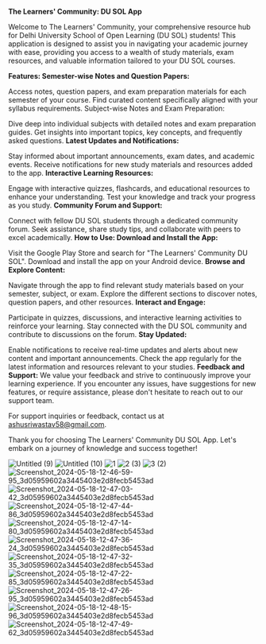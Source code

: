 **The Learners' Community: DU SOL App**

Welcome to The Learners' Community, your comprehensive resource hub for Delhi University School of Open Learning (DU SOL) students! This application is designed to assist you in navigating your academic journey with ease, providing you access to a wealth of study materials, exam resources, and valuable information tailored to your DU SOL courses.

**Features:
Semester-wise Notes and Question Papers:**

Access notes, question papers, and exam preparation materials for each semester of your course.
Find curated content specifically aligned with your syllabus requirements.
Subject-wise Notes and Exam Preparation:

Dive deep into individual subjects with detailed notes and exam preparation guides.
Get insights into important topics, key concepts, and frequently asked questions.
**Latest Updates and Notifications:**

Stay informed about important announcements, exam dates, and academic events.
Receive notifications for new study materials and resources added to the app.
**Interactive Learning Resources:**

Engage with interactive quizzes, flashcards, and educational resources to enhance your understanding.
Test your knowledge and track your progress as you study.
**Community Forum and Support:**

Connect with fellow DU SOL students through a dedicated community forum.
Seek assistance, share study tips, and collaborate with peers to excel academically.
**How to Use:
Download and Install the App:**

Visit the Google Play Store and search for "The Learners' Community DU SOL".
Download and install the app on your Android device.
**Browse and Explore Content:**

Navigate through the app to find relevant study materials based on your semester, subject, or exam.
Explore the different sections to discover notes, question papers, and other resources.
**Interact and Engage:**

Participate in quizzes, discussions, and interactive learning activities to reinforce your learning.
Stay connected with the DU SOL community and contribute to discussions on the forum.
**Stay Updated:**

Enable notifications to receive real-time updates and alerts about new content and important announcements.
Check the app regularly for the latest information and resources relevant to your studies.
**Feedback and Support:**
We value your feedback and strive to continuously improve your learning experience. If you encounter any issues, have suggestions for new features, or require assistance, please don't hesitate to reach out to our support team.

For support inquiries or feedback, contact us at ashusriwastav58@gmail.com.

Thank you for choosing The Learners' Community DU SOL App. Let's embark on a journey of knowledge and success together!

![Untitled (9)](https://github.com/AshuSriwastav07/The-Learners-Community-DU-SOL/assets/68800012/3af0fb93-42a6-4481-8f20-a7d291c5e800)
![Untitled (10)](https://github.com/AshuSriwastav07/The-Learners-Community-DU-SOL/assets/68800012/56c4db46-9b04-44ab-a908-c5fdec9a1e13)
![1](https://github.com/AshuSriwastav07/The-Learners-Community-DU-SOL/assets/68800012/43ab9cc0-ab65-40cc-a332-aa059093cb73)
![2 (3)](https://github.com/AshuSriwastav07/The-Learners-Community-DU-SOL/assets/68800012/d94da628-a3f4-485c-b6c7-80fdf24324cf)
![3 (2)](https://github.com/AshuSriwastav07/The-Learners-Community-DU-SOL/assets/68800012/c325a73d-ae7e-4576-ae98-77b264a90bcf)
![Screenshot_2024-05-18-12-46-59-95_3d05959602a3445403e2d8fecb5453ad](https://github.com/AshuSriwastav07/The-Learners-Community-DU-SOL/assets/68800012/477951c7-189d-498a-98f8-a5f22b101665)
![Screenshot_2024-05-18-12-47-03-42_3d05959602a3445403e2d8fecb5453ad](https://github.com/AshuSriwastav07/The-Learners-Community-DU-SOL/assets/68800012/10caa5a4-5115-42e3-9b68-8847c294d23a)
![Screenshot_2024-05-18-12-47-44-86_3d05959602a3445403e2d8fecb5453ad](https://github.com/AshuSriwastav07/The-Learners-Community-DU-SOL/assets/68800012/90155034-0d04-4b17-8ed2-30935703a44f)
![Screenshot_2024-05-18-12-47-14-80_3d05959602a3445403e2d8fecb5453ad](https://github.com/AshuSriwastav07/The-Learners-Community-DU-SOL/assets/68800012/8f03b027-dd9b-465c-8c43-579bebb506aa)
![Screenshot_2024-05-18-12-47-36-24_3d05959602a3445403e2d8fecb5453ad](https://github.com/AshuSriwastav07/The-Learners-Community-DU-SOL/assets/68800012/8245b1c8-ca33-43ea-b3c1-70caf2af284e)
![Screenshot_2024-05-18-12-47-32-35_3d05959602a3445403e2d8fecb5453ad](https://github.com/AshuSriwastav07/The-Learners-Community-DU-SOL/assets/68800012/3c408a7d-481d-42a0-9c57-170c500ff453)
![Screenshot_2024-05-18-12-47-22-85_3d05959602a3445403e2d8fecb5453ad](https://github.com/AshuSriwastav07/The-Learners-Community-DU-SOL/assets/68800012/7c891652-6d8c-42ba-bf1f-ac985375a3df)
![Screenshot_2024-05-18-12-47-26-95_3d05959602a3445403e2d8fecb5453ad](https://github.com/AshuSriwastav07/The-Learners-Community-DU-SOL/assets/68800012/60f22eae-23a6-4f28-a014-3780eb5c762d)
![Screenshot_2024-05-18-12-48-15-96_3d05959602a3445403e2d8fecb5453ad](https://github.com/AshuSriwastav07/The-Learners-Community-DU-SOL/assets/68800012/41f0cf8e-1461-4ef8-9927-28f953851755)
![Screenshot_2024-05-18-12-47-49-62_3d05959602a3445403e2d8fecb5453ad](https://github.com/AshuSriwastav07/The-Learners-Community-DU-SOL/assets/68800012/13196e5b-63ca-49fa-96f2-d44ee0343659)






